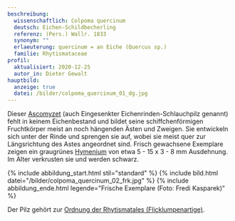 ```yaml
---
beschreibung:
  wissenschaftlich: Colpoma quercinum
  deutsch: Eichen-Schildbecherling
  referenz: (Pers.) Wallr. 1833
  synonym: ""
  erlaeuterung: quercinum = an Eiche (Quercus sp.)
  familie: Rhytismataceae
profil:
  aktualisiert: 2020-12-25
  autor_in: Dieter Gewalt
hauptbild:
  anzeige: true
  datei: /bilder/colpoma_quercinum_01_dg.jpg
---
```

Dieser [Ascomyzet](Ascomyzeten "Glossar") (auch Eingesenkter Eichenrinden-Schlauchpilz genannt) fehlt in keinem Eichenbestand und bildet seine schiffchenförmigen Fruchtkörper meist an noch hängenden Ästen und Zweigen. Sie entwickeln sich unter der Rinde und sprengen sie auf, wobei sie meist quer zur Längsrichtung des Astes angeordnet sind. Frisch gewachsene Exemplare zeigen ein graugrünes [Hymenium](Hymenium "Glossar") von etwa 5 - 15 x 3 - 8 mm Ausdehnung. Im Alter verkrusten sie und werden schwarz.

{% include abbildung_start.html stil="standard" %}
{% include bild.html datei="/bilder/colpoma_quercinum_02_frk.jpg" %}
{% include abbildung_ende.html legende="Frische Exemplare (Foto: Fredi Kasparek)" %}

Der Pilz gehört zur [Ordnung der Rhytismatales (Flicklumpenartige)](/verwandt/flicklumpenartige-rhytismatales).